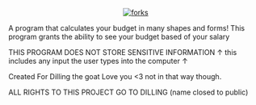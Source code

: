 
<p align="center">
<a href="https://github.com/Lividify/yourbudget.github.io/graphs/contributors" alt = "Contributors">
<img src="https://img.shields.io/github/forks/lividify/yourbudget.github.io?style=social" alt="forks"/></a>



A program that calculates your budget in many shapes and forms! This program grants the ability to see your budget based of your salary

THIS PROGRAM DOES NOT STORE SENSITIVE INFORMATION
↑ this includes any input the user types into the computer ↑

Created For Dilling the goat
Love you <3
not in that way though.

ALL RIGHTS TO THIS PROJECT GO TO DILLING (name closed to public)
